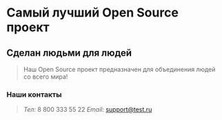 # Самый лучший Open Source проект

## Сделан людьми для людей

> Наш Open Source проект предназначен для объединения людей со всего мира!


### Наши контакты

> *Тел:* 8 800 333 55 22
> *Email:* support@test.ru


